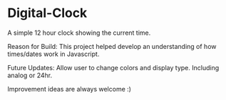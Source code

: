 # Digital-Clock
A simple 12 hour clock showing the current time.

Reason for Build:
This project helped develop an understanding of how times/dates work in Javascript. 

Future Updates:
Allow user to change colors and display type. Including analog or 24hr.

Improvement ideas are always welcome :)
